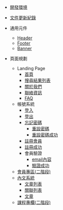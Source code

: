 * [開發環境](Pages/project-env.md)
* [文件更新紀錄](Pages/change-log.md)

* 通用元件
  * [Header](Pages/components/header.md)
  * [Footer](Pages/components/footer.md)
  * [Banner](Pages/components/banner.md)

* 頁面規劃
  * Landing Page
    * [首頁](Pages/layout/homepage/default.md)
    * [搜尋結果列表](Pages/layout/homepage/searchresult.md)
    * [關於我們](Pages/layout/homepage/aboutus.md)
    * [聯絡資訊](Pages/layout/homepage/contactus.md)
    * [FAQ](Pages/layout/homepage/faq.md)
  * 帳號系統
    * [登入](Pages/layout/account/login.md)
    * [登出](Pages/layout/account/logout.md)
    * [忘記密碼](Pages/layout/account/forgetpw.md)
      * [重設密碼](Pages/layout/account/resetpw.md)
      * [重設密碼成功](Pages/layout/account/resetsuccess.md)
    * [註冊會員](Pages/layout/account/signup.md)
    * [註冊成功](Pages/layout/account/signup-success.md)
    * 會員驗證
      * [email內容](Pages/layout/account/vertifyemail.md)
      * [驗證成功](Pages/layout/account/vertifysuccess.md)
  * [會員專區(二階段)](Pages/layout/mamber/mamberarea.md)
    <!-- * [會員資料](Pages/layout/mamber/mamberinfo.md)
    * [會員類型說明](Pages/layout/mamber/mambertype.md) -->
  * [內文系統](Pages/layout/content/article-system.md)
    * [文章列表](Pages/layout/content/article-list.md)
    * [關聯列表](Pages/layout/content/related-article.md)
    * [文章](Pages/layout/content/article.md)
  * [課程專欄(二階段)](Pages/layout/course/course-system.md)
    <!-- * [課程列表](Pages/layout/course/course-list.md)
    * [課程資訊](Pages/layout/course/course-info.md)
    * [關看課程](Pages/layout/course/watch-course.md)
    * [講師列表](Pages/layout/course/mentor-list.md)
    * [講師資訊](Pages/layout/course/mentor-info.md) -->
